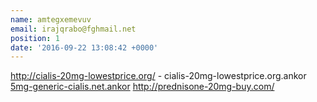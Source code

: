 ```yaml
---
name: amtegxemevuv
email: irajqrabo@fghmail.net
position: 1
date: '2016-09-22 13:08:42 +0000'
---
```

http://cialis-20mg-lowestprice.org/ - cialis-20mg-lowestprice.org.ankor [5mg-generic-cialis.net.ankor][1] http://prednisone-20mg-buy.com/ 

[1]: http://5mg-generic-cialis.net/
